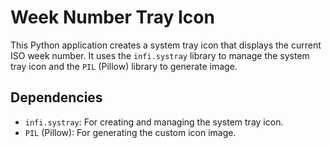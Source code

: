 # Week Number Tray Icon

This Python application creates a system tray icon that displays the current ISO week number. It uses the `infi.systray` library to manage the system tray icon and the `PIL` (Pillow) library to generate image.

## Dependencies
- `infi.systray`: For creating and managing the system tray icon.
- `PIL` (Pillow): For generating the custom icon image.
